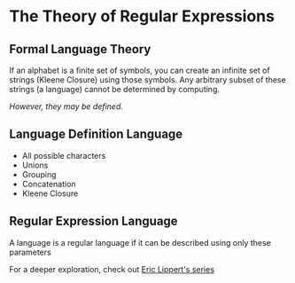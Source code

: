 # The Theory of Regular Expressions


## Formal Language Theory

If an alphabet is a finite set of symbols, you can create an infinite set of strings (Kleene Closure) using those symbols. Any arbitrary subset of these strings (a language) cannot be determined by computing.

*However, they may be defined.*


## Language Definition Language

- All possible characters
- Unions
- Grouping
- Concatenation
- Kleene Closure


## Regular Expression Language

A language is a regular language if it can be described using only these parameters

For a deeper exploration, check out [Eric Lippert's series](http://blogs.msdn.com/b/dansellers/archive/2006/03/03/543287.aspx)
